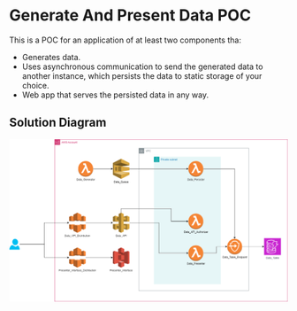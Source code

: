 # Generate And Present Data POC

This is a POC for an application of at least two components tha:
- Generates data.
- Uses asynchronous communication to send the generated data to another instance, which persists the data to static storage of your choice.
- Web app that serves the persisted data in any way.

## Solution Diagram
![Solution Diagram](/assets/solution_diagram.png)

